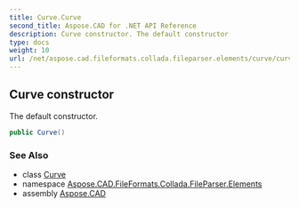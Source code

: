 ```yaml
---
title: Curve.Curve
second_title: Aspose.CAD for .NET API Reference
description: Curve constructor. The default constructor
type: docs
weight: 10
url: /net/aspose.cad.fileformats.collada.fileparser.elements/curve/curve/
---
```

## Curve constructor

The default constructor.

```csharp
public Curve()
```

### See Also

* class [Curve](../)
* namespace [Aspose.CAD.FileFormats.Collada.FileParser.Elements](../../curve/)
* assembly [Aspose.CAD](../../../)


